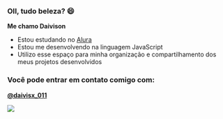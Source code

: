 ### OII, tudo beleza? 😄

**Me chamo Daivison**

- Estou estudando no [Alura](https://www.alura.com.br)
- Estou me desenvolvendo na linguagem JavaScript
- Utilizo esse espaço para minha organização e compartilhamento dos meus projetos desenvolvidos

### Você pode entrar em contato comigo com: 

**[@daivisx_011](https://www.instagram.com/daivisx_011/)**

![](https://media1.tenor.com/m/0oH_oZ43RxEAAAAd/luffy-gear-5.gif)
